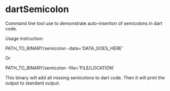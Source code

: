 dartSemicolon
=============

Command line tool use to demonstrate auto-insertion of semicolons in dart code.


Usage instruction:

PATH_TO_BINARY/semicolon -data='DATA_GOES_HERE'

Or

PATH_TO_BINARY/semicolon -file='FILE/LOCATION'


This binary will add all missing semicolons to dart code. Then it will print the output to standard output.